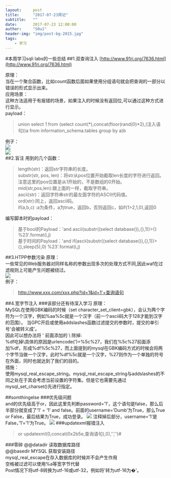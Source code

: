 ```yaml
---
layout:     post
title:      "2017-07-23周记"
subtitle:   ""
date:       2017-07-23 12:00:00
author:     "S0u1"
header-img: "img/post-bg-2015.jpg"
tags:
    - 学习
---
```

#本周学习sqli labs的一些总结
##1.双查询注入
[http://www.91ri.org/7636.html](http://www.91ri.org/7636.html)

原理：</br>
当在一个聚合函数，比如count函数后面如果使用分组语句就会把查询的一部分以错误的形式显示出来。</br>
应用场景：</br>
这种方法适用于有报错的场景，如果注入的时候没有返回位,可以通过这种方式进行显示。</br>
payload：</br>

>union select 1 from (select count(\*),concat(floor(rand(0)*2),(注入语句))a from information_schema.tables group by a)b</br>

例子：</br>
![](http://i4.piimg.com/601801/1fa12bcea57eab4c.png)
</br>
![](http://i4.piimg.com/601801/72c0b2d0c26114e2.png)
</br>
##2.盲注
用到的几个函数：  
>length(str)：返回str字符串的长度。  
substr(str, pos, len)：将str从pos位置开始截取len长度的字符进行返回。注意这里的pos位置是从1开始的，不是数组的0开始。  
mid(str,pos,len):跟上面的一样，截取字符串。  
ascii(str)：返回字符串str的最左面字符的ASCII代码值。  
ord(str):同上，返回ascii码。  
if(a,b,c) :a为条件，a为true，返回b，否则返回c，如if(1>2,1,0),返回0

编写脚本时的payload：

>基于bool的Payload：'and ascii(substr((select database()),{},1))>{} %23'.format(i,j)  
基于时间的Payload：'and if(ascii(substr((select database()),{},1))>{},sleep(5),0) %23'.format(i,j)

##3.HTPP参数污染
原理：  
一些常见的Web服务器对同样名称的参数出现多次的处理方式不同,因此waf在过滤规则上可能产生问题被绕过。  
![](http://i4.piimg.com/601801/c202108696d212e9.png)  
例子：

>http://www.xxx.com/xxx.php?id=1&id=1'+查询语句

##4.宽字节注入
###该部分还有待深入学习
原理：  
MySQL在使用GBK编码的时候（set character_set_client=gbk），会认为两个字符为一个汉字，例如%aa%5c就是一个汉字（前一个ascii码大于128才能到汉字的范围）。
当GPC开启或使用addslashes函数过滤提交的参数时，提交的单引号'会被转义成\'。    
因此可以想办法将 ' 前面添加的 \ 除掉:  
%df吃掉\具体的原因是urlencode(\')=%5c%27，我们在%5c%27前面添加%df，形成%df%5c%27，而上面提到的mysql在GBK编码方式的时候会将两个字节当做一个汉字，此时%df%5c就是一个汉字，%27则作为一个单独的符号在外面，同时也就达到了我们的目的。  
措施：  
使用mysql_real_escape_string。mysql_real_escape_string与addslashes的不同之处在于其会考虑当前设置的字符集。但是它也需要先通过mysql_set_charset()先进行指定。


##somthingelse
###优先级问题  
and的优先级高于or，因此这里先判断password=’1’，这个语句是false，那么后半部分就变成了‘1’ = ‘1’ and false。前面的username=’Dumb’为True，那么True or False，最后结果为True，成功登录。 
![](http://i4.piimg.com/601801/d399edb734286750.png) 
注释掉后部分，username=’1’是False，’1’=’1’为True。
![](http://i4.piimg.com/601801/ab2d883fe28fee0d.png)
###updatexml报错注入
>or updatexml(0,concat(0x2b5e,查询语句),0),'','')#

###零碎
@@datadir 读取数据库路径  
@@basedir MYSQL 获取安装路径  
mysql_real_escape在存入数据库的时候并不会产生作用  
空格被过滤可以使用%a等宽字节代替  
Post情况下将utf-8转换为utf-16或utf-32，例如将'转为utf-16为�'。